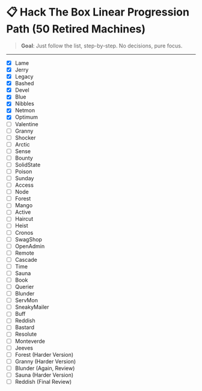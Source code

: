 # 📋 Hack The Box Linear Progression Path (50 Retired Machines)

> **Goal**: Just follow the list, step-by-step. No decisions, pure focus.

---

- [x] Lame
- [x] Jerry
- [x] Legacy
- [x] Bashed
- [x] Devel
- [x] Blue
- [x] Nibbles
- [x] Netmon
- [x] Optimum
- [ ] Valentine
- [ ] Granny
- [ ] Shocker
- [ ] Arctic
- [ ] Sense
- [ ] Bounty
- [ ] SolidState
- [ ] Poison
- [ ] Sunday
- [ ] Access
- [ ] Node
- [ ] Forest
- [ ] Mango
- [ ] Active
- [ ] Haircut
- [ ] Heist
- [ ] Cronos
- [ ] SwagShop
- [ ] OpenAdmin
- [ ] Remote
- [ ] Cascade
- [ ] Time
- [ ] Sauna
- [ ] Book
- [ ] Querier
- [ ] Blunder
- [ ] ServMon
- [ ] SneakyMailer
- [ ] Buff
- [ ] Reddish
- [ ] Bastard
- [ ] Resolute
- [ ] Monteverde
- [ ] Jeeves
- [ ] Forest (Harder Version)
- [ ] Granny (Harder Version)
- [ ] Blunder (Again, Review)
- [ ] Sauna (Harder Version)
- [ ] Reddish (Final Review)